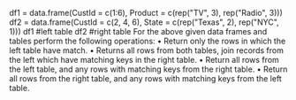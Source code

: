 df1 = data.frame(CustId = c(1:6), Product = c(rep("TV", 3), rep("Radio", 3)))
df2 = data.frame(CustId = c(2, 4, 6), State = c(rep("Texas", 2), rep("NYC", 1)))
df1 #left table
df2 #right table
For the above given data frames and tables perform the following operations:
• Return only the rows in which the left table have match.
• Returns all rows from both tables, join records from the left which have matching keys
in the right table.
• Return all rows from the left table, and any rows with matching keys from the right
table.
• Return all rows from the right table, and any rows with matching keys from the left
table.

